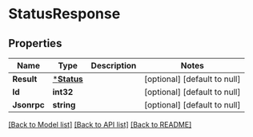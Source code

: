 # StatusResponse

## Properties
Name | Type | Description | Notes
------------ | ------------- | ------------- | -------------
**Result** | [***Status**](Status.md) |  | [optional] [default to null]
**Id** | **int32** |  | [optional] [default to null]
**Jsonrpc** | **string** |  | [optional] [default to null]

[[Back to Model list]](../README.md#documentation-for-models) [[Back to API list]](../README.md#documentation-for-api-endpoints) [[Back to README]](../README.md)


